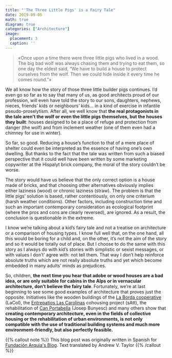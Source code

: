 ```yaml
---
title: "'The Three Little Pigs' is a Fairy Tale"
date: 2019-09-05
math: true
diagram: true
categories: ["Architecture"]
image:
  placement: 3
  caption: ''
---
```


> «Once upon a time there were three little pigs who lived in a wood. The big bad wolf was always chasing them and trying to eat them, so one day the eldest said, “We have to build a house to protect ourselves from the wolf. Then we could hide inside it every time he comes round.”»

We all know how the story of those three little builder pigs continues. I’d even go so far as to say that many of us, as good architects proud of our profession, will even have told the story to our sons, daughters, nephews, nieces, friends’ kids or neighbours’ kids… in a kind of exercise in infantile pseudo-proselytism. After all, we well know that **the real protagonists in the tale aren’t the wolf or even the little pigs themselves, but the houses they built**:  houses designed to be a place of refuge and protection from danger (the wolf) and from inclement weather (one of them even had a chimney for use in winter).

So far, so good. Reducing a house’s function to that of a mere place of shelter could even be interpreted as the essence of having one’s own dwelling. But thanks to the fact that the tale was written from such a biased perspective that it could well have been written by some marketing copywriter at the Hispalyt brick company, the moral of the story couldn’t be worse.

The story would have us believe that the only correct option is a house made of bricks, and that choosing other alternatives obviously implies either laziness (wood) or chronic laziness (straw). The problem is that the little pigs’ solution is based, rather contentiously, on only one criterium (harsh weather conditions). Other factors, including construction time and such an important contemporary consideration as ecological footprint (where the pros and cons are clearly reversed), are ignored. As a result, the conclusion is questionable in the extreme.

I know we’re talking about a kid’s fairy tale and not a treatise on architecture or a comparison of housing types. I know full well that, on the one hand, all this would be boring for a child and, on the other, it’s not the aim of the story and so it would be totally out of place. But I choose to do the same with this story as I always do with kid’s stories with simplistic or sexist messages, or with values I don’t’ agree with: not tell them. That way I don’t help reinforce absolute truths which are not really absolute truths and yet which become embedded in many adults’ minds as prejudices.

So, children, **the next time you hear that adobe or wood houses are a bad idea, or are only suitable for cabins in the Alps or in vernacular architecture, don’t believe the fairy tale**. Fortunately, we’re at last beginning to see some good examples of architecture that proves just the opposite. Initiatives like the wooden buildings of the [La Borda cooperative](http://www.lacol.coop/projectes/laborda/) (LaCol), the [Entrepatios Las Carolinas](https://satt.es/portfolio_page/cohousing-las-carolinas-entrepatiosg/) cohousing project (sAtt), the rehabilitation of [Can Portabella](http://www.bunyesc.com/projectes/35canportabella.html) (Josep Bunyesc) and many others show that **creating contemporary architecture, even in the fields of collective housing or the rehabilitation of urban environments, is not only compatible with the use of traditional building systems and much more environment-friendly, but also perfectly feasible.**



{{% callout note %}}
This blog post was originally written in Spanish for [Fundación Arquia's Blog](https://blogfundacion.arquia.es/2019/07/el-cuento-de-los-tres-cerditos-es-un-cuento/). Text translated by Andrew V. Taylor
{{% /callout %}}
